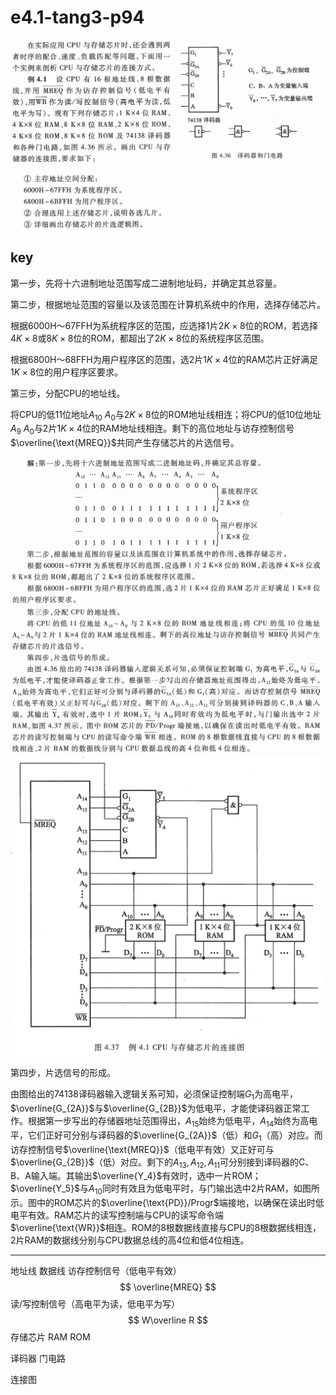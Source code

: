 
# e4.1-tang3-p94

![](assets/e4.1-tang3-p94-1.png)

![](assets/e4.1-tang3-p94-2.png)


## key

第一步，先将十六进制地址范围写成二进制地址码，并确定其总容量。

第二步，根据地址范围的容量以及该范围在计算机系统中的作用，选择存储芯片。

根据6000H～67FFH为系统程序区的范围，应选择1片$2K\times8$位的ROM，若选择$4K\times8$或$8K\times8$位的ROM，都超出了$2K\times8$位的系统程序区范围。

根据6800H～68FFH为用户程序区的范围，选2片$1K\times4$位的RAM芯片正好满足$1K\times8$位的用户程序区要求。

第三步，分配CPU的地址线。

将CPU的低11位地址$A_{10}~A_0$与$2K\times8$位的ROM地址线相连；将CPU的低10位地址$A_9~A_0$与2片$1K\times4$位的RAM地址线相连。剩下的高位地址与访存控制信号$\overline{\text{MREQ}}$共同产生存储芯片的片选信号。

![](assets/e4.1-tang3-p94-key1.png)
![](assets/e4.1-tang3-p94-key2.png)
![](assets/p4.37-tang3-p96.png)

第四步，片选信号的形成。

由图给出的74138译码器输入逻辑关系可知，必须保证控制端$G_1$为高电平，$\overline{G_{2A}}$与$\overline{G_{2B}}$为低电平，才能使译码器正常工作。根据第一步写出的存储器地址范围得出，$A_{15}$始终为低电平，$A_{14}$始终为高电平，它们正好可分别与译码器的$\overline{G_{2A}}$（低）和$G_1$（高）对应。而访存控制信号$\overline{\text{MREQ}}$（低电平有效）又正好可与$\overline{G_{2B}}$（低）对应。剩下的$A_{13},A_{12},A_{11}$可分别接到译码器的C、B、A输入端。其输出$\overline{Y_4}$有效时，选中一片ROM；$\overline{Y_5}$与$A_{10}$同时有效且为低电平时，与门输出选中2片RAM，如图所示。图中的ROM芯片的$\overline{\text{PD}}/Progr$端接地，以确保在读出时低电平有效。RAM芯片的读写控制端与CPU的读写命令端$\overline{\text{WR}}$相连。ROM的8根数据线直接与CPU的8根数据线相连，2片RAM的数据线分别与CPU数据总线的高4位和低4位相连。


---

地址线
数据线
访存控制信号（低电平有效）
$$
\overline{MREQ}
$$
读/写控制信号（高电平为读，低电平为写）
$$
W\overline R
$$
存储芯片
RAM
ROM

译码器
门电路

连接图

